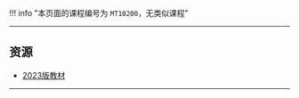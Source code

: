 <!--
## 课程总览  
- 难度评分 Nan / 10 （0 份）  
- 实用评分 不做评分 / 10  
-->

!!! info "本页面的课程编号为 `MT10200`，无类似课程"

---

## 资源  
- [2023版教材](https://lz.qaiu.top/parser?url=https://cqu-openlib.lanzouh.com/ikWSn1uoua6h)  

---

<!--
## 教师们  
- #### 谌祥勇  
    - 内容评分 8/10 （1 份）  
    - 分数评分 6/10 （1 份）  
    - 对该老师的评价：  
        `
        有个3000字的读书报告要写，还有个采访，景点，电影三选一的作业，绝大多数人会选电影，就是看一部近代史电影，以此来做一个视频，会在课上播放，小组互评。
        `  @ Flewbimo
-->